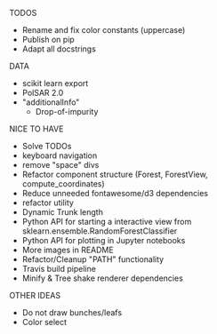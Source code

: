TODOS
- Rename and fix color constants (uppercase)
- Publish on pip
- Adapt all docstrings

DATA
- scikit learn export
- PolSAR 2.0
- "additionalInfo"
    - Drop-of-impurity

NICE TO HAVE
- Solve TODOs
- keyboard navigation
- remove "space" divs
- Refactor component structure (Forest, ForestView, compute_coordinates)
- Reduce unneeded fontawesome/d3 dependencies
- refactor utility
- Dynamic Trunk length
- Python API for starting a interactive view from sklearn.ensemble.RandomForestClassifier
- Python API for plotting in Jupyter notebooks
- More images in README
- Refactor/Cleanup "PATH" functionality
- Travis build pipeline
- Minify & Tree shake renderer dependencies

OTHER IDEAS
- Do not draw bunches/leafs
- Color select
